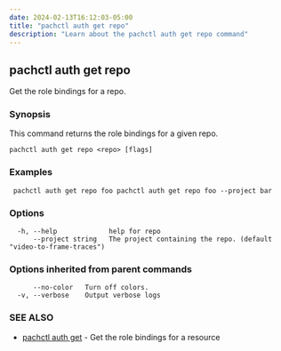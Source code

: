 ```yaml
---
date: 2024-02-13T16:12:03-05:00
title: "pachctl auth get repo"
description: "Learn about the pachctl auth get repo command"
---
```


## pachctl auth get repo

Get the role bindings for a repo.

### Synopsis

This command returns the role bindings for a given repo.

```
pachctl auth get repo <repo> [flags]
```

### Examples

```
 pachctl auth get repo foo pachctl auth get repo foo --project bar
```

### Options

```
  -h, --help             help for repo
      --project string   The project containing the repo. (default "video-to-frame-traces")
```

### Options inherited from parent commands

```
      --no-color   Turn off colors.
  -v, --verbose    Output verbose logs
```

### SEE ALSO

* [pachctl auth get](../pachctl_auth_get)	 - Get the role bindings for a resource

